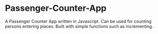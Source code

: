 # Passenger-Counter-App
A Passenger Counter App written in Javascript. Can be used for counting persons entering places. Built with simple functions such as incrementing. 
